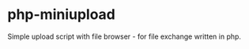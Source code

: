 php-miniupload
==============

Simple upload script with file browser - for file exchange written in php.
